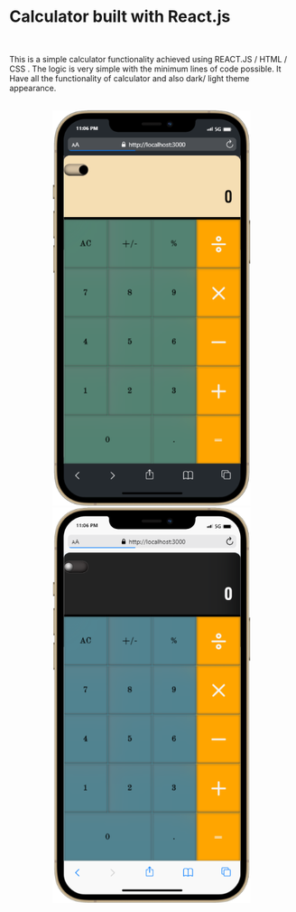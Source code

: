 <h1>Calculator built with React.js </h1>
<br>
<p> This is a simple calculator functionality achieved using REACT.JS / HTML / CSS . The logic is very simple with the minimum lines of code possible. It Have all the functionality of calculator and also dark/ light theme appearance. </P>
<br>

<div align="center">
<img src="https://github.com/Fnanhabte/Calculator/blob/main/mobile%20(1).png" alt="image/mobile" width="350" height="700"/>
<img src="https://github.com/Fnanhabte/Calculator/blob/main/mobile.png" alt="image/mobile" width="350" height="700"/>

</div>

